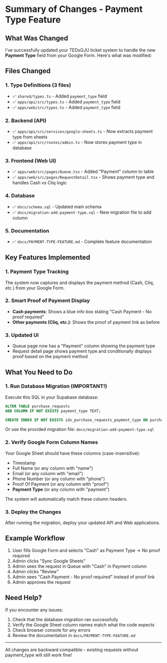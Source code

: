 # Summary of Changes - Payment Type Feature

## What Was Changed

I've successfully updated your TEDxGJU ticket system to handle the new **Payment Type** field from your Google Form. Here's what was modified:

## Files Changed

### 1. Type Definitions (3 files)
- ✅ `shared/types.ts` - Added `payment_type` field
- ✅ `apps/api/src/types.ts` - Added `payment_type` field
- ✅ `apps/web/src/types.ts` - Added `payment_type` field

### 2. Backend (API)
- ✅ `apps/api/src/services/google-sheets.ts` - Now extracts payment type from sheets
- ✅ `apps/api/src/routes/admin.ts` - Now stores payment type in database

### 3. Frontend (Web UI)
- ✅ `apps/web/src/pages/Queue.tsx` - Added "Payment" column to table
- ✅ `apps/web/src/pages/RequestDetail.tsx` - Shows payment type and handles Cash vs Cliq logic

### 4. Database
- ✅ `docs/schema.sql` - Updated main schema
- ✅ `docs/migration-add-payment-type.sql` - New migration file to add column

### 5. Documentation
- ✅ `docs/PAYMENT-TYPE-FEATURE.md` - Complete feature documentation

## Key Features Implemented

### 1. **Payment Type Tracking**
The system now captures and displays the payment method (Cash, Cliq, etc.) from your Google Form.

### 2. **Smart Proof of Payment Display**
- **Cash payments**: Shows a blue info box stating "Cash Payment - No proof required"
- **Other payments (Cliq, etc.)**: Shows the proof of payment link as before

### 3. **Updated UI**
- Queue page now has a "Payment" column showing the payment type
- Request detail page shows payment type and conditionally displays proof based on the payment method

## What You Need to Do

### 1. **Run Database Migration** (IMPORTANT!)
Execute this SQL in your Supabase database:

```sql
ALTER TABLE purchase_requests 
ADD COLUMN IF NOT EXISTS payment_type TEXT;

CREATE INDEX IF NOT EXISTS idx_purchase_requests_payment_type ON purchase_requests(payment_type);
```

Or use the provided migration file: `docs/migration-add-payment-type.sql`

### 2. **Verify Google Form Column Names**
Your Google Sheet should have these columns (case-insensitive):
- Timestamp
- Full Name (or any column with "name")
- Email (or any column with "email")
- Phone Number (or any column with "phone")
- Proof Of Payment (or any column with "proof")
- **Payment Type** (or any column with "payment")

The system will automatically match these column headers.

### 3. **Deploy the Changes**
After running the migration, deploy your updated API and Web applications.

## Example Workflow

1. User fills Google Form and selects "Cash" as Payment Type → No proof required
2. Admin clicks "Sync Google Sheets" 
3. Admin sees the request in Queue with "Cash" in Payment column
4. Admin clicks "Review"
5. Admin sees "Cash Payment - No proof required" instead of proof link
6. Admin approves the request

## Need Help?

If you encounter any issues:
1. Check that the database migration ran successfully
2. Verify the Google Sheet column names match what the code expects
3. Check browser console for any errors
4. Review the documentation in `docs/PAYMENT-TYPE-FEATURE.md`

---

All changes are backward compatible - existing requests without payment_type will still work fine!
